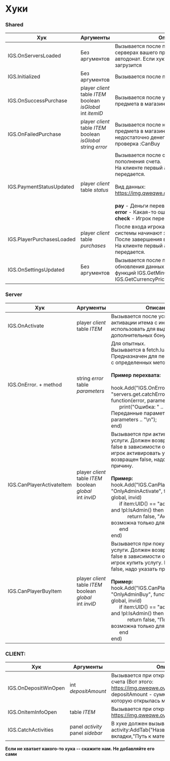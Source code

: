 # Хуки

### Shared
|Хук|Аргументы|Описание|
|----|----|----|
|IGS.OnServersLoaded|Без аргументов|Вызывается после получения информации о серверах вашего проекта, где еще работает автодонат. Если хук не вызовется, скрипт не загрузится|
|IGS.Initialized|Без аргументов|Вызывается после полной загрузки скрипта|
|IGS.OnSuccessPurchase|player _client_<br>table _ITEM_<br>boolean _isGlobal_<br>int _itemID_|Вызывается после успешной покупки предмета в магазине|
|IGS.OnFailedPurchase|player _client_<br>table _ITEM_<br>boolean _isGlobal_<br> string _error_|Вызывается после неудачной покупки предмета в магазине. Например, недостаточно денег или не прошла проверка :CanBuy|
|IGS.PaymentStatusUpdated|player _client_<br>table _status_| Вызывается после обновления статуса пополнения счета.<br>На клиенте первый аргумент (игрок) не передается. <br><br>Вид данных: https://img.qweqwe.ovh/1494089756498.png<br><br>**pay** - Деньги переведены.<br>**error** - Какая-то ошибка.<br>**check** - Игрок перешел к оплате| 
|IGS.PlayerPurchasesLoaded|player _client_<br>table _purchases_|После входа игрока на сервер с нашей системы начинают загружаться его покупки.<br>После завершения вызывается этот хук.<br>На клиенте первый аргумент (игрок) не передается. |
|IGS.OnSettingsUpdated|Без аргументов|Вызывается после получения или обновления данных для корректной работы функций IGS.GetMinCharge() и IGS.GetCurrencyPrice()|

### Server
|Хук|Аргументы|Описание|
|----|----|----|
|IGS.OnActivate|player _client_<br>table _ITEM_|Вызывается после успешной активации итема с инвентаря. Можно использовать для выдачи дополнительных бонусов|
|IGS.OnError. + method|string _error_<br>table _parameters_|Для опытных.<br>Вызывается в fetch.lua.<br> Предназначен для перехвата ошибок с определенных методов. <br><br>**Пример перехвата:**<br><br>hook.Add("IGS.OnError.servers.get", "servers.get.catchError", function(error, parameters)<br>&nbsp;&nbsp;&nbsp;&nbsp;&nbsp;&nbsp;print("Ошибка: " .. error .. "\n Переданные параметры: " .. parameters .. "\n");<br> end)|
|IGS.CanPlayerActivateItem|player _client_<br>table _ITEM_<br>boolean _global_<br>int _invID_|Вызывается при активации игроком услуги. Должен возвращать true или false в зависимости от того, может ли игрок активировать услугу. Если возвращен false, надо указать причину.<br><br>**Пример:**<br>hook.Add("IGS.CanPlayerActivateItem", "OnlyAdminActivate", function(pl, item, global, invid)<br>&nbsp;&nbsp;&nbsp;&nbsp;&nbsp;&nbsp;if item:UID() == "admin_super_item" and !pl:IsAdmin() then<br>&nbsp;&nbsp;&nbsp;&nbsp;&nbsp;&nbsp;&nbsp;&nbsp;&nbsp;&nbsp;&nbsp;&nbsp;return false, "Активация возможна только для админов!" <br>&nbsp;&nbsp;&nbsp;&nbsp;&nbsp;&nbsp;end<br>end)|
|IGS.CanPlayerBuyItem|player _client_<br>table _ITEM_<br>boolean _global_<br>int _invID_|Вызывается при покупки игроком услуги. Должен возвращать true или false в зависимости от того, может ли игрок купить услугу. Если возвращен false, надо указать причину.<br><br>**Пример:**<br>hook.Add("IGS.CanPlayerBuyItem", "OnlyAdminBuy", function(pl, item, global, invid)<br>&nbsp;&nbsp;&nbsp;&nbsp;&nbsp;&nbsp;if item:UID() == "admin_super_item" and !pl:IsAdmin() then<br>&nbsp;&nbsp;&nbsp;&nbsp;&nbsp;&nbsp;&nbsp;&nbsp;&nbsp;&nbsp;&nbsp;&nbsp;return false, "Покупка возможна только для админов!" <br>&nbsp;&nbsp;&nbsp;&nbsp;&nbsp;&nbsp;end<br>end)|

### CLIENT: 
|Хук|Аргументы|Описание|
|----|----|----|
|IGS.OnDepositWinOpen|int _depositAmount_|Вызывается при открытии окошка пополнения счета (Вот этого: https://img.qweqwe.ovh/1493842563826.png).<br> depositAmount - сумма для пополнения на которую открылась менюшка |
|IGS.OnItemInfoOpen|table _ITEM_|Вызывается при открытии этого окошка: https://img.qweqwe.ovh/1493843276142.png|
|IGS.CatchActivities|panel _activity_<br>panel _sidebar_|В хуке должен вызываться метод activity:AddTab("Название вкладки",Панель вкладки,"Путь к материалу иконки 32*32")|

**Если не хватает какого-то хука -- скажите нам. Не добавляйте его сами**
